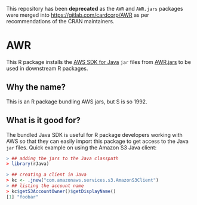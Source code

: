 This repository has been **deprecated** as the `AWR` and `AWR.jars` packages were merged into https://gitlab.com/cardcorp/AWR as per recommendations of the CRAN maintainers.

# AWR

This R package installs the [AWS SDK for Java](https://aws.amazon.com/sdk-for-java) `jar` files from [AWR.jars](https://gitlab.com/cardcorp/AWR.jars) to be used in downstream R packages.

## Why the name?

This is an R package bundling AWS jars, but S is so 1992.

## What is it good for?

The bundled Java SDK is useful for R package developers working with AWS so that they can easily import this package to get access to the Java `jar` files. Quick example on using the Amazon S3 Java client:

```r
> ## adding the jars to the Java classpath
> library(rJava)

> ## creating a client in Java
> kc <- .jnew("com.amazonaws.services.s3.AmazonS3Client")
> ## listing the account name
> kc$getS3AccountOwner()$getDisplayName()
[1] "foobar"
```
